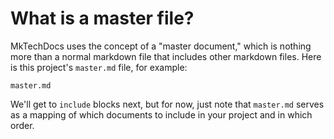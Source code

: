 # What is a master file?

MkTechDocs uses the concept of a "master document," which is nothing more than a normal markdown file that includes other markdown files. Here is this project's `master.md` file, for example:

```{.include-code language=markdown}
master.md
```

We'll get to `include` blocks next, but for now, just note that `master.md` serves as a mapping of which documents to include in your project and in which order.
